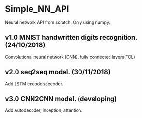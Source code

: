# Simple_NN_API 
Neural network API from scratch. Only using numpy.

## v1.0  MNIST handwritten digits recognition. (24/10/2018) 
Convolutional neural network (CNN), fully connected layers(FCL)

## v2.0 seq2seq model. (30/11/2018)
Add LSTM encoder/decoder.  

## v3.0 CNN2CNN model. (developing)
Add Autodecoder, inception, attention.
